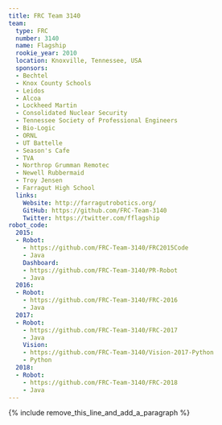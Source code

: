 ```yaml
---
title: FRC Team 3140
team:
  type: FRC
  number: 3140
  name: Flagship
  rookie_year: 2010
  location: Knoxville, Tennessee, USA
  sponsors:
  - Bechtel
  - Knox County Schools
  - Leidos
  - Alcoa
  - Lockheed Martin
  - Consolidated Nuclear Security
  - Tennessee Society of Professional Engineers
  - Bio-Logic
  - ORNL
  - UT Battelle
  - Season's Cafe
  - TVA
  - Northrop Grumman Remotec
  - Newell Rubbermaid
  - Troy Jensen
  - Farragut High School
  links:
    Website: http://farragutrobotics.org/
    GitHub: https://github.com/FRC-Team-3140
    Twitter: https://twitter.com/fflagship
robot_code:
  2015:
  - Robot:
    - https://github.com/FRC-Team-3140/FRC2015Code
    - Java
    Dashboard:
    - https://github.com/FRC-Team-3140/PR-Robot
    - Java
  2016:
  - Robot:
    - https://github.com/FRC-Team-3140/FRC-2016
    - Java
  2017:
  - Robot:
    - https://github.com/FRC-Team-3140/FRC-2017
    - Java
    Vision:
    - https://github.com/FRC-Team-3140/Vision-2017-Python
    - Python
  2018:
  - Robot:
    - https://github.com/FRC-Team-3140/FRC-2018
    - Java
---
```


{% include remove_this_line_and_add_a_paragraph %}